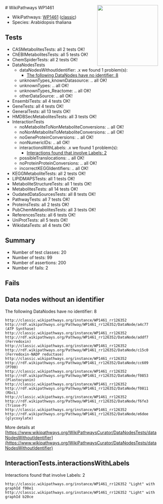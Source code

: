 <img style="float: right; width: 200px" src="https://upload.wikimedia.org/wikipedia/commons/thumb/8/83/Wplogo_with_text_500.png/640px-Wplogo_with_text_500.png" />
# WikiPathways WP1461

* WikiPathways: [WP1461](https://wikipathways.org/pathways/WP1461) ([classic](https://classic.wikipathways.org/instance/WP1461))
* Species: Arabidopsis thaliana
## Tests
* CASMetabolitesTests: all 2 tests OK!
* ChEBIMetabolitesTests: all 5 tests OK!
* ChemSpiderTests: all 2 tests OK!
* DataNodesTests
    * dataNodesWithoutIdentifier: .x we found 1 problem(s):
        * [The following DataNodes have no identifier: 8](#d2d32fa7)
    * unknownTypes_knownDatasource: .. all OK!
    * unknownTypes: .. all OK!
    * unknownTypes_Reactome: .. all OK!
    * otherDataSource: .. all OK!
* EnsemblTests: all 4 tests OK!
* GeneTests: all 4 tests OK!
* GeneralTests: all 13 tests OK!
* HMDBSecMetabolitesTests: all 3 tests OK!
* InteractionTests
    * noMetaboliteToNonMetaboliteConversions: .. all OK!
    * noNonMetaboliteToMetaboliteConversions: .. all OK!
    * noGeneProteinConversions: .. all OK!
    * nonNumericIDs: .. all OK!
    * interactionsWithLabels: .x we found 1 problem(s):
        * [Interactions found that involve Labels: 2](#630d2679)
    * possibleTranslocations: .. all OK!
    * noProteinProteinConversions: .. all OK!
    * incorrectKEGGIdentifiers: .. all OK!
* KEGGMetaboliteTests: all 2 tests OK!
* LIPIDMAPSTests: all 1 tests OK!
* MetaboliteStructureTests: all 1 tests OK!
* MetabolitesTests: all 14 tests OK!
* OudatedDataSourcesTests: all 8 tests OK!
* PathwayTests: all 7 tests OK!
* ProteinsTests: all 2 tests OK!
* PubChemMetabolitesTests: all 3 tests OK!
* ReferencesTests: all 6 tests OK!
* UniProtTests: all 5 tests OK!
* WikidataTests: all 4 tests OK!


## Summary

* Number of test classes: 20
* Number of tests: 99
* Number of assertions: 200
* Number of fails: 2

## Fails

<a name="d2d32fa7" />

## Data nodes without an identifier

The following DataNodes have no identifier: 8
```
http://classic.wikipathways.org/instance/WP1461_rr126352 http://rdf.wikipathways.org/Pathway/WP1461_rr126352/DataNode/a4c77 (ATP Synthase)
http://classic.wikipathways.org/instance/WP1461_rr126352 http://rdf.wikipathways.org/Pathway/WP1461_rr126352/DataNode/addf7 (Ferredoxin)
http://classic.wikipathways.org/instance/WP1461_rr126352 http://rdf.wikipathways.org/Pathway/WP1461_rr126352/DataNode/c15c0 (Ferredoxin-NADP reductase)
http://classic.wikipathways.org/instance/WP1461_rr126352 http://rdf.wikipathways.org/Pathway/WP1461_rr126352/DataNode/cc609 (P700)
http://classic.wikipathways.org/instance/WP1461_rr126352 http://rdf.wikipathways.org/Pathway/WP1461_rr126352/DataNode/f0853 (Plastocyanin)
http://classic.wikipathways.org/instance/WP1461_rr126352 http://rdf.wikipathways.org/Pathway/WP1461_rr126352/DataNode/f0811 (RbcL)
http://classic.wikipathways.org/instance/WP1461_rr126352 http://rdf.wikipathways.org/Pathway/WP1461_rr126352/DataNode/f6fe3 (Triose-P)
http://classic.wikipathways.org/instance/WP1461_rr126352 http://rdf.wikipathways.org/Pathway/WP1461_rr126352/DataNode/e6dee (glycoxylate)
```

More details at [https://www.wikipathways.org/WikiPathwaysCurator/DataNodesTests/dataNodesWithoutIdentifier](https://www.wikipathways.org/WikiPathwaysCurator/DataNodesTests/dataNodesWithoutIdentifier)

<a name="630d2679" />

## InteractionTests.interactionsWithLabels

Interactions found that involve Labels: 2
```
http://classic.wikipathways.org/instance/WP1461_rr126352 "Light" with graphId f00e1
http://classic.wikipathways.org/instance/WP1461_rr126352 "Light" with graphId b20ce
```

